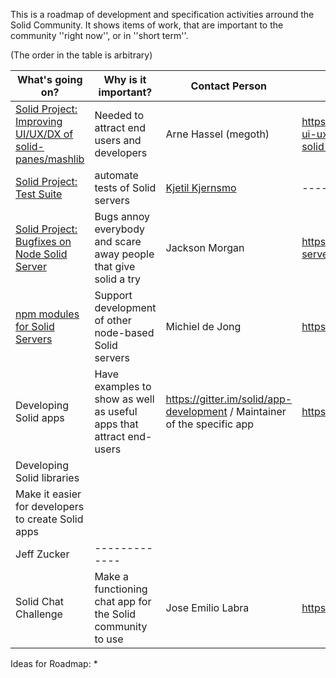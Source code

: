 This is a roadmap of development and specification activities arround the Solid Community. It shows items of work, that are important to the community ''right now'', or in ''short term''.

(The order in the table is arbitrary)

| What's going on? | Why is it important? | Contact Person | More Info |
| ------------- | ------------- | ------------- | ------------- |
| [Solid Project: Improving UI/UX/DX of solid-panes/mashlib](https://github.com/orgs/solid/projects/4) | Needed to attract end users and developers | Arne Hassel (megoth) |  https://forum.solidproject.org/t/improving-ui-ux-dx-of-solid-panes-mashlib-aka-solid-data-browser/1541|
| [Solid Project: Test Suite](https://github.com/orgs/solid/projects/5) | automate tests of Solid servers | [Kjetil Kjernsmo](https://github.com/kjetilk) | ------------- |
| [Solid Project: Bugfixes on Node Solid Server](https://github.com/orgs/solid/projects/2) | Bugs annoy everybody and scare away people that give solid a try | Jackson Morgan| https://github.com/solid/node-solid-server/issues |
| [npm modules for Solid Servers](https://github.com/orgs/inrupt/projects/1)| Support development of other node-based Solid servers | Michiel de Jong | https://github.com/orgs/inrupt/projects/1 |
| Developing Solid apps | Have examples to show as well as  useful apps that attract end-users| https://gitter.im/solid/app-development / Maintainer of the specific app| https://github.com/solid/solid-apps |
| Developing Solid libraries
| Make it easier for  developers to create Solid apps
| Jeff Zucker|------------- |
| Solid Chat Challenge | Make a functioning chat app for the Solid community to use | Jose Emilio Labra | https://gitter.im/solid/chat-app |

Ideas for Roadmap: 
* 
